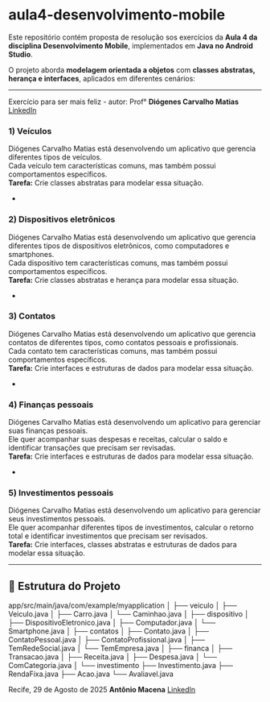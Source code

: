 # aula4-desenvolvimento-mobile

Este repositório contém proposta de resolução sos exercícios da **Aula 4 da disciplina Desenvolvimento Mobile**, implementados em **Java no Android Studio**.  

O projeto aborda **modelagem orientada a objetos** com **classes abstratas, herança e interfaces**, aplicados em diferentes cenários:


---
Exercício para ser mais feliz - autor: Prof° **Diógenes Carvalho Matias** [LinkedIn](https://www.linkedin.com/in/di%C3%B3genes-carvalho-matias-46a16825/)

### 1) Veículos  
Diógenes Carvalho Matias está desenvolvendo um aplicativo que gerencia diferentes tipos de veículos.  
Cada veículo tem características comuns, mas também possui comportamentos específicos.  
**Tarefa:** Crie classes abstratas para modelar essa situação.

-

### 2) Dispositivos eletrônicos  
Diógenes Carvalho Matias está desenvolvendo um aplicativo que gerencia diferentes tipos de dispositivos eletrônicos, como computadores e smartphones.  
Cada dispositivo tem características comuns, mas também possui comportamentos específicos.  
**Tarefa:** Crie classes abstratas e herança para modelar essa situação.

-

### 3) Contatos  
Diógenes Carvalho Matias está desenvolvendo um aplicativo que gerencia contatos de diferentes tipos, como contatos pessoais e profissionais.  
Cada contato tem características comuns, mas também possui comportamentos específicos.  
**Tarefa:** Crie interfaces e estruturas de dados para modelar essa situação.

-

### 4) Finanças pessoais  
Diógenes Carvalho Matias está desenvolvendo um aplicativo para gerenciar suas finanças pessoais.  
Ele quer acompanhar suas despesas e receitas, calcular o saldo e identificar transações que precisam ser revisadas.  
**Tarefa:** Crie interfaces e estruturas de dados para modelar essa situação.

-

### 5) Investimentos pessoais  
Diógenes Carvalho Matias está desenvolvendo um aplicativo para gerenciar seus investimentos pessoais.  
Ele quer acompanhar diferentes tipos de investimentos, calcular o retorno total e identificar investimentos que precisam ser revisados.  
**Tarefa:** Crie interfaces, classes abstratas e estruturas de dados para modelar essa situação.

---

## 📂 Estrutura do Projeto

app/src/main/java/com/example/myapplication
│
├── veiculo
│ ├── Veiculo.java
│ ├── Carro.java
│ └── Caminhao.java
│
├── dispositivo
│ ├── DispositivoEletronico.java
│ ├── Computador.java
│ └── Smartphone.java
│
├── contatos
│ ├── Contato.java
│ ├── ContatoPessoal.java
│ ├── ContatoProfissional.java
│ ├── TemRedeSocial.java
│ └── TemEmpresa.java
│
├── financa
│ ├── Transacao.java
│ ├── Receita.java
│ ├── Despesa.java
│ └── ComCategoria.java
│
└── investimento
├── Investimento.java
├── RendaFixa.java
├── Acao.java
└── Avaliavel.java

Recife, 29 de Agosto de 2025
**Antônio Macena** [LinkedIn](https://www.linkedin.com/in/antonio-macena/)